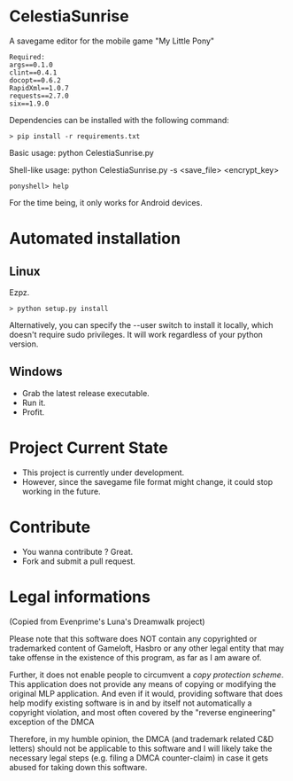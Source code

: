 CelestiaSunrise
===============

A savegame editor for the mobile game "My Little Pony"

```
Required:
args==0.1.0
clint==0.4.1
docopt==0.6.2
RapidXml==1.0.7
requests==2.7.0
six==1.9.0
```

Dependencies can be installed with the following command:
```
> pip install -r requirements.txt
```

Basic usage: python CelestiaSunrise.py

Shell-like usage: python CelestiaSunrise.py -s &lt;save_file&gt; &lt;encrypt_key&gt;
```
ponyshell> help
```

For the time being, it only works for Android devices.

Automated installation
==============

Linux
--------------

Ezpz.
```
> python setup.py install
```
Alternatively, you can specify the --user switch to install it locally, which doesn't require sudo privileges.
It will work regardless of your python version.

Windows
-------------

* Grab the latest release executable.
* Run it.
* Profit.

Project Current State
==============

* This project is currently under development.
* However, since the savegame file format might change, it could stop working in the future.

Contribute
==============

* You wanna contribute ? Great.
* Fork and submit a pull request.

Legal informations
==============

(Copied from Evenprime's Luna's Dreamwalk project)

Please note that this software does NOT contain any copyrighted or trademarked
content of Gameloft, Hasbro or any other legal entity that may take offense
in the existence of this program, as far as I am aware of.

Further, it does not enable people to circumvent a *copy protection scheme*.
This application does not provide any means of copying or modifying the
original MLP application. And even if it would, providing software that does
help modify existing software is in and by itself not automatically a copyright
violation, and most often covered by the "reverse engineering" exception of the
DMCA

Therefore, in my humble opinion, the DMCA (and trademark related C&D letters)
should not be applicable to this software and I will likely take the necessary
legal steps (e.g. filing a DMCA counter-claim) in case it gets abused for
taking down this software.

